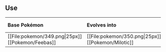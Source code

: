## Use
Base Pokémon |Evolves into |Available in
:---|:---|:---
[[File:pokemon/349.png\|25px]] [[Pokemon/Feebas]] | [[File:pokemon/350.png\|25px]] [[Pokemon/Milotic]] | Hoenn onward
